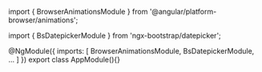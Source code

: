 import { BrowserAnimationsModule } from '@angular/platform-browser/animations';

import { BsDatepickerModule } from 'ngx-bootstrap/datepicker';

@NgModule({
  imports: [
    BrowserAnimationsModule,
    BsDatepickerModule,
    ...
  ]
})
export class AppModule(){}
